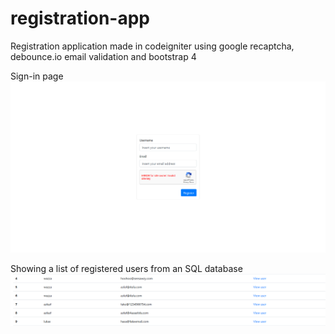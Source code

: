 # registration-app

Registration application made in codeigniter using google recaptcha, debounce.io email validation and bootstrap 4

Sign-in page
![Sign-in Page](create-user-page.png)

Showing a list of registered users from an SQL database
![List of users](user-list-page.png)
